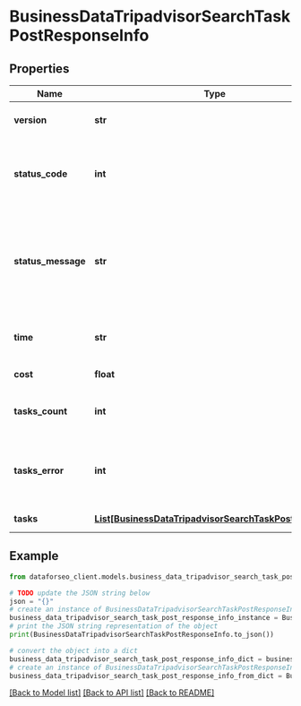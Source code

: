 # BusinessDataTripadvisorSearchTaskPostResponseInfo


## Properties

Name | Type | Description | Notes
------------ | ------------- | ------------- | -------------
**version** | **str** | the current version of the API | [optional] 
**status_code** | **int** | general status code you can find the full list of the response codes here | [optional] 
**status_message** | **str** | general informational message you can find the full list of general informational messages here | [optional] 
**time** | **str** | total execution time, seconds | [optional] 
**cost** | **float** | total tasks cost, USD | [optional] 
**tasks_count** | **int** | the number of tasks in the tasks array | [optional] 
**tasks_error** | **int** | the number of tasks in the tasks array returned with an error | [optional] 
**tasks** | [**List[BusinessDataTripadvisorSearchTaskPostTaskInfo]**](BusinessDataTripadvisorSearchTaskPostTaskInfo.md) | array of tasks | [optional] 

## Example

```python
from dataforseo_client.models.business_data_tripadvisor_search_task_post_response_info import BusinessDataTripadvisorSearchTaskPostResponseInfo

# TODO update the JSON string below
json = "{}"
# create an instance of BusinessDataTripadvisorSearchTaskPostResponseInfo from a JSON string
business_data_tripadvisor_search_task_post_response_info_instance = BusinessDataTripadvisorSearchTaskPostResponseInfo.from_json(json)
# print the JSON string representation of the object
print(BusinessDataTripadvisorSearchTaskPostResponseInfo.to_json())

# convert the object into a dict
business_data_tripadvisor_search_task_post_response_info_dict = business_data_tripadvisor_search_task_post_response_info_instance.to_dict()
# create an instance of BusinessDataTripadvisorSearchTaskPostResponseInfo from a dict
business_data_tripadvisor_search_task_post_response_info_from_dict = BusinessDataTripadvisorSearchTaskPostResponseInfo.from_dict(business_data_tripadvisor_search_task_post_response_info_dict)
```
[[Back to Model list]](../README.md#documentation-for-models) [[Back to API list]](../README.md#documentation-for-api-endpoints) [[Back to README]](../README.md)


